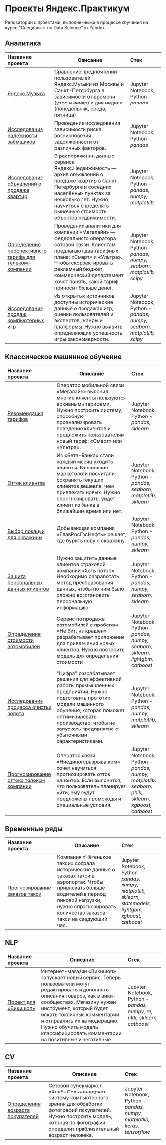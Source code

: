 # Проекты Яндекс.Практикум

Репозиторий с проектами, выполненными в процессе обучения на курсе "Специалист по Data Science" от Yandex.

## Аналитика
| Название проекта | Описание | Стек | 
| :--- | --- | :--- |
| [Яндекс.Музыка](https://clck.ru/35msC2) | Сравнение предпочтений пользователей Яндекс.Музыки из Москвы и Санкт-Петербурга в зависимости от времени (утро и вечер) и дня недели (понедельник, среда, пятница)| Jupyter Notebook, Python - *pandas* |
| [Исследование надёжности заёмщиков](https://clck.ru/35msGd) | Проведение исследования зависимости риска возникновения задолженности от различных факторов. | Jupyter Notebook, Python - *pandas* |
| [Исследование объявлений о продаже квартир](https://clck.ru/35msHp) | В распоряжении данные сервиса Яндекс.Недвижимость — архив объявлений о продаже квартир в Санкт-Петербурге и соседних населённых пунктах за несколько лет. Нужно научиться определять рыночную стоимость объектов недвижимости. | Jupyter Notebook, Python - *pandas, numpy, matplotlib* |
| [Определение перспективного тарифа для телеком-компании](https://clck.ru/35msJk) | Проведение аналитики для компании «Мегалайн» — федерального оператора сотовой связи. Клиентам предлагают два тарифных плана: «Смарт» и «Ультра». Чтобы скорректировать рекламный бюджет, коммерческий департамент хочет понять, какой тариф приносит больше денег. | Jupyter Notebook, Python - *pandas, numpy, seaborn, matplotlib, scipy* |
| [Исследование продаж компьютерных игр](https://clck.ru/35msL8) | Из открытых источников доступны исторические данные о продажах игр, оценки пользователей и экспертов, жанры и платформы. Нужно выявить определяющие успешность игры закономерности. | Jupyter Notebook, Python - *pandas, numpy, seaborn, matplotlib, scipy* |

## Классическое машинное обучение
| Название проекта | Описание | Стек | 
| :--- | --- | :--- |
| [Рекомендация тарифов](https://clck.ru/35n2Vk) | Оператор мобильной связи «Мегалайн» выяснил: многие клиенты пользуются архивными тарифами. Нужно построить систему, способную проанализировать поведение клиентов и предложить пользователям новый тариф: «Смарт» или «Ультра». | Jupyter Notebook, Python - *pandas, sklearn* |
| [Отток клиентов](https://clck.ru/35n2Xc) | Из «Бета-Банка» стали каждый месяц уходить клиенты. Банковские маркетологи посчитали: сохранять текущих клиентов дешевле, чем привлекать новых. Нужно спрогнозировать, уйдёт клиент из банка в ближайшее время или нет. | Jupyter Notebook, Python - *pandas, seaborn, matplotlib, sklearn* |
| [Выбор локации для скважины](https://clck.ru/35n2Yd) | Добывающая компания «ГлавРосГосНефть» решает, где бурить новую скважину. | Jupyter Notebook, Python - *pandas, numpy, sklearn* |
| [Защита персональных данных клиентов](https://clck.ru/35n2bY) | Нужно защитить данные клиентов страховой компании «Хоть потоп». Необходимо разработать метод преобразования данных, чтобы по ним было сложно восстановить персональную информацию. | Jupyter Notebook, Python - *pandas, numpy, seaborn, sklearn* |
| [Определение стоимости автомобилей](https://clck.ru/35n2dL) | Сервис по продаже автомобилей с пробегом «Не бит, не крашен» разрабатывает приложение для привлечения новых клиентов. Нужно построить модель для определения стоимости. | Jupyter Notebook, Python - *pandas, numpy, seaborn, sklearn, lightgbm, catboost* |
| [Исследование процесса очистки золота](https://clck.ru/35n2aJ) | "Цифра" разрабатывает решения для эффективной работы промышленных предприятий. Нужно подготовить прототип модели машинного обучения, которая поможет оптимизировать производство, чтобы не запускать предприятие с убыточными характеристиками. | Jupyter Notebook, Python - *pandas, numpy, matplotlib, sklearn* |
| [Прогнозирование оттока телеком компании](https://clck.ru/35nLAW) | Оператор связи «Ниединогоразрыва.ком» хочет научиться прогнозировать отток клиентов. Если выяснится, что пользователь планирует уйти, ему будут предложены промокоды и специальные условия. | Jupyter Notebook, Python - *pandas, numpy, matplotlib, seaborn, phik, sklearn, xgboost, catboost* |

## Временные ряды
| Название проекта | Описание | Стек | 
| :--- | --- | :--- |
| [Прогнозирование заказов такси](https://clck.ru/35n2ey) | Компания «Чётенькое такси» собрала исторические данные о заказах такси в аэропортах. Чтобы привлекать больше водителей в период пиковой нагрузки, нужно спрогнозировать количество заказов такси на следующий час. | Jupyter Notebook, Python - *pandas, numpy, matplotlib, sklearn, statsmodels, lightgbm, xgboost, catboost* |

## NLP
| Название проекта | Описание | Стек | 
| :--- | --- | :--- |
| [Проект для «Викишоп»](https://clck.ru/35n2gB) | Интернет-магазин «Викишоп» запускает новый сервис. Теперь пользователи могут редактировать и дополнять описания товаров, как в вики-сообществах. Магазину нужен инструмент, который будет искать токсичные комментарии и отправлять их на модерацию. Нужно обучить модель классифицировать комментарии на позитивные и негативные. | Jupyter Notebook, Python - *pandas, numpy, re, nltk, sklearn, catboost* |

## CV
| Название проекта | Описание | Стек | 
| :--- | --- | :--- |
| [Определение возраста покупателей](https://clck.ru/35n2hc) | Сетевой супермаркет «Хлеб-Соль» внедряет систему компьютерного зрения для обработки фотографий покупателей. Нужно построить модель, которая по фотографии определит приблизительный возраст человека. | Jupyter Notebook, Python - *pandas, numpy, matplotlib, keras, tensorflow* |
